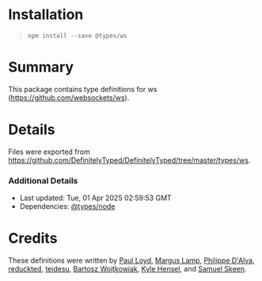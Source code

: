# Installation
>
> `npm install --save @types/ws`

# Summary

This package contains type definitions for ws (<https://github.com/websockets/ws>).

# Details

Files were exported from <https://github.com/DefinitelyTyped/DefinitelyTyped/tree/master/types/ws>.

### Additional Details

* Last updated: Tue, 01 Apr 2025 02:59:53 GMT
* Dependencies: [@types/node](https://npmjs.com/package/@types/node)

# Credits

These definitions were written by [Paul Loyd](https://github.com/loyd), [Margus Lamp](https://github.com/mlamp), [Philippe D'Alva](https://github.com/TitaneBoy), [reduckted](https://github.com/reduckted), [teidesu](https://github.com/teidesu), [Bartosz Wojtkowiak](https://github.com/wojtkowiak), [Kyle Hensel](https://github.com/k-yle), and [Samuel Skeen](https://github.com/cwadrupldijjit).

